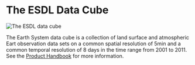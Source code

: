 # The ESDL Data Cube

![The ESDL data cube](http://earthsystemdatacube.net/wp-content/uploads/2015/07/EarthDataCube3.png)

The Earth System data cube is a collection of land surface and atmospheric Eart observation data sets on a common spatial resolution
of 5min and a common temporal resolution of 8 days in the time range from 2001 to 2011. See the [Product Handbook](http://cablab.readthedocs.io/en/latest/index.html)
for more information.

